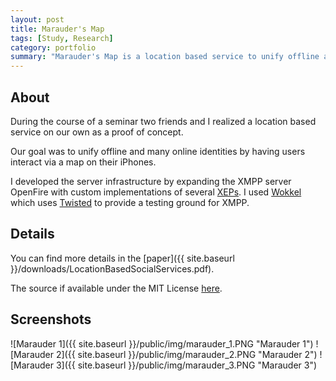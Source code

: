 ```yaml
---
layout: post
title: Marauder's Map
tags: [Study, Research]
category: portfolio
summary: "Marauder's Map is a location based service to unify offline and online identities."
---
```

## About
During the course of a seminar two friends and I realized a location based service on our own as a proof of concept.

Our goal was to unify offline and many online identities by having users interact via a map on their iPhones.

I developed the server infrastructure by expanding the XMPP server OpenFire with custom implementations of several [XEPs](http://xmpp.org/xmpp-protocols/xmpp-extensions/). I used [Wokkel](http://wokkel.ik.nu/) which uses [Twisted](http://twistedmatrix.com/trac/) to provide a testing ground for XMPP.

## Details
You can find more details in the [paper]({{ site.baseurl }}/downloads/LocationBasedSocialServices.pdf).

The source if available under the MIT License [here](https://github.com/blacklab/Marauders-Map-Server-Component).

## Screenshots
![Marauder 1]({{ site.baseurl }}/public/img/marauder_1.PNG "Marauder 1")
![Marauder 2]({{ site.baseurl }}/public/img/marauder_2.PNG "Marauder 2")
![Marauder 3]({{ site.baseurl }}/public/img/marauder_3.PNG "Marauder 3")
